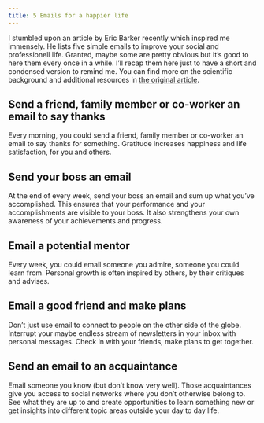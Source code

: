 ```yaml
---
title: 5 Emails for a happier life
---
```


I stumbled upon an article by Eric Barker recently which inspired me immensely. He lists five simple emails to improve your social and professionell life. Granted, maybe some are pretty obvious but it’s good to here them every once in a while. I’ll recap them here just to have a short and condensed version to remind me. You can find more on the scientific background and additional resources in [the original article](http://www.bakadesuyo.com/2013/07/make-your-life-better/).

## Send a friend, family member or co-worker an email to say thanks
Every morning, you could send a friend, family member or co-worker an email to say thanks for something. Gratitude increases happiness and life satisfaction, for you and others.

## Send your boss an email
At the end of every week, send your boss an email and sum up what you’ve accomplished. This ensures that your performance and your accomplishments are visible to your boss. It also strengthens your own awareness of your achievements and progress.

## Email a potential mentor
Every week, you could email someone you admire, someone you could learn from. Personal growth is often inspired by others, by their critiques and advises.

## Email a good friend and make plans
Don’t just use email to connect to people on the other side of the globe. Interrupt your maybe endless stream of newsletters in your inbox with personal messages. Check in with your friends, make plans to get together.

## Send an email to an acquaintance
Email someone you know (but don’t know very well). Those acquaintances give you access to social networks where you don’t otherwise belong to. See what they are up to and create opportunities to learn something new or get insights into different topic areas outside your day to day life.
